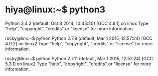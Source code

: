 # hiya@linux:~$ python3
Python 3.4.2 (default, Oct  8 2014, 10:45:20) 
[GCC 4.9.1] on linux
Type "help", "copyright", "credits" or "license" for more information.
>>>

rocky@linx:~$ python
Python 2.7.9 (default, Mar  1 2015, 12:57:24) 
[GCC 4.9.2] on linux2
Type "help", "copyright", "credits" or "license" for more information.
>>> 

rocky@linx:~$ python
Python 2.7.11 (default, Mar  1 2015, 12:57:24) 
[GCC 5.3.1] on linux2
Type "help", "copyright", "credits" or "license" for more information.
>>> 



